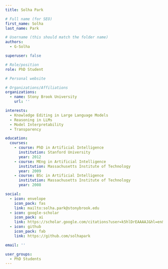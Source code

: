 ```yaml
---
title: Solha Park

# Full name (for SEO)
first_name: Solha
last_name: Park

# Username (this should match the folder name)
authors:
  - G-Solha

superuser: false

# Role/position
role: PhD Student

# Personal website

# Organizations/Affiliations
organizations:
  - name: Stony Brook University
    url: ''

interests:
  - Knowledge Editing in Large Language Models
  - Reasoning in LLMs
  - Model Interpretability
  - Transparency

education:
  courses:
    - course: PhD in Artificial Intelligence
      institution: Stanford University
      year: 2012
    - course: MEng in Artificial Intelligence
      institution: Massachusetts Institute of Technology
      year: 2009
    - course: BSc in Artificial Intelligence
      institution: Massachusetts Institute of Technology
      year: 2008

social:
  - icon: envelope
    icon_pack: fas
    link: mailto:solha.park@stonybrook.edu
  - icon: google-scholar
    icon_pack: ai
    link: https://scholar.google.com/citations?user=k5hlDrEAAAAJ&hl=en&authuser=1
  - icon: github
    icon_pack: fab
    link: https://github.com/solhapark

email: ''

user_groups:
  - PhD Students
---
```

